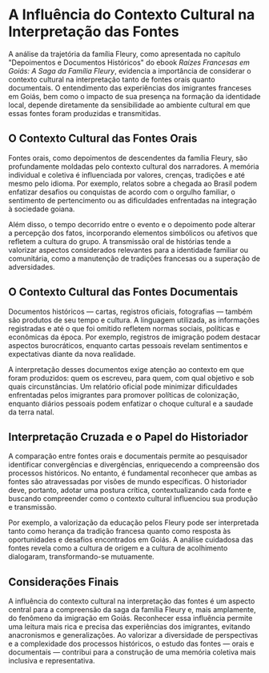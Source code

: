 # A Influência do Contexto Cultural na Interpretação das Fontes

A análise da trajetória da família Fleury, como apresentada no capítulo "Depoimentos e Documentos Históricos" do ebook *Raízes Francesas em Goiás: A Saga da Família Fleury*, evidencia a importância de considerar o contexto cultural na interpretação tanto de fontes orais quanto documentais. O entendimento das experiências dos imigrantes franceses em Goiás, bem como o impacto de sua presença na formação da identidade local, depende diretamente da sensibilidade ao ambiente cultural em que essas fontes foram produzidas e transmitidas.

## O Contexto Cultural das Fontes Orais

Fontes orais, como depoimentos de descendentes da família Fleury, são profundamente moldadas pelo contexto cultural dos narradores. A memória individual e coletiva é influenciada por valores, crenças, tradições e até mesmo pelo idioma. Por exemplo, relatos sobre a chegada ao Brasil podem enfatizar desafios ou conquistas de acordo com o orgulho familiar, o sentimento de pertencimento ou as dificuldades enfrentadas na integração à sociedade goiana.

Além disso, o tempo decorrido entre o evento e o depoimento pode alterar a percepção dos fatos, incorporando elementos simbólicos ou afetivos que refletem a cultura do grupo. A transmissão oral de histórias tende a valorizar aspectos considerados relevantes para a identidade familiar ou comunitária, como a manutenção de tradições francesas ou a superação de adversidades.

## O Contexto Cultural das Fontes Documentais

Documentos históricos — cartas, registros oficiais, fotografias — também são produtos de seu tempo e cultura. A linguagem utilizada, as informações registradas e até o que foi omitido refletem normas sociais, políticas e econômicas da época. Por exemplo, registros de imigração podem destacar aspectos burocráticos, enquanto cartas pessoais revelam sentimentos e expectativas diante da nova realidade.

A interpretação desses documentos exige atenção ao contexto em que foram produzidos: quem os escreveu, para quem, com qual objetivo e sob quais circunstâncias. Um relatório oficial pode minimizar dificuldades enfrentadas pelos imigrantes para promover políticas de colonização, enquanto diários pessoais podem enfatizar o choque cultural e a saudade da terra natal.

## Interpretação Cruzada e o Papel do Historiador

A comparação entre fontes orais e documentais permite ao pesquisador identificar convergências e divergências, enriquecendo a compreensão dos processos históricos. No entanto, é fundamental reconhecer que ambas as fontes são atravessadas por visões de mundo específicas. O historiador deve, portanto, adotar uma postura crítica, contextualizando cada fonte e buscando compreender como o contexto cultural influenciou sua produção e transmissão.

Por exemplo, a valorização da educação pelos Fleury pode ser interpretada tanto como herança da tradição francesa quanto como resposta às oportunidades e desafios encontrados em Goiás. A análise cuidadosa das fontes revela como a cultura de origem e a cultura de acolhimento dialogaram, transformando-se mutuamente.

## Considerações Finais

A influência do contexto cultural na interpretação das fontes é um aspecto central para a compreensão da saga da família Fleury e, mais amplamente, do fenômeno da imigração em Goiás. Reconhecer essa influência permite uma leitura mais rica e precisa das experiências dos imigrantes, evitando anacronismos e generalizações. Ao valorizar a diversidade de perspectivas e a complexidade dos processos históricos, o estudo das fontes — orais e documentais — contribui para a construção de uma memória coletiva mais inclusiva e representativa.